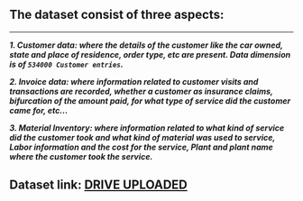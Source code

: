 ## The dataset consist of three aspects:

___

  ***_1. Customer data: where the details of the customer like the car owned, state and place of residence, order type, etc are present. Data dimension is of `534000 Customer entries`._***

  ***_2. Invoice data: where information related to customer visits and transactions are recorded, whether a customer as insurance claims, bifurcation of the amount paid, for what type of service did the customer came for, etc..._***

***_3. Material Inventory: where information related to what kind of service did the customer took and what kind of material was used to service, Labor information and the cost for the service, Plant and plant name where the customer took the service._***

## Dataset link: [DRIVE UPLOADED](https://drive.google.com/drive/folders/1X72_nKf7lSTeAc_lk3a7PDg0vHaYrY1J?usp=sharing "MFCS")
 
